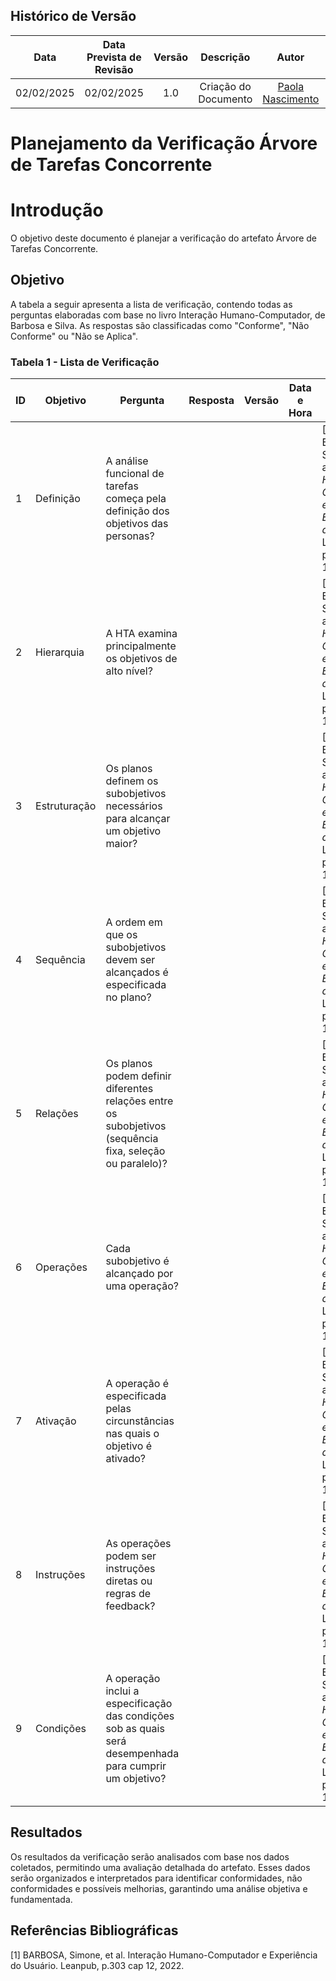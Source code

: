 ## Histórico de Versão
|    Data    | Data Prevista de Revisão | Versão |      Descrição       |                    Autor                    |                     Revisor                      |
| :--------: | :----------------------: | :----: | :------------------: | :-----------------------------------------: | :----------------------------------------------: |
| 02/02/2025 |        02/02/2025        |  1.0   | Criação do Documento | [Paola Nascimento](https://github.com/paolaalim) | [Karolina Vieira](https://github.com/Karolina91) |

# **Planejamento da Verificação Árvore de Tarefas Concorrente**

# Introdução

O objetivo deste documento é planejar a verificação do artefato Árvore de Tarefas Concorrente.

## Objetivo

A tabela a seguir apresenta a lista de verificação, contendo todas as perguntas elaboradas com base no livro Interação Humano-Computador, de Barbosa e Silva. As respostas são classificadas como "Conforme", "Não Conforme" ou "Não se Aplica".

### Tabela 1 - Lista de Verificação

| ID  | Objetivo | Pergunta | Resposta | Versão | Data e Hora | Fonte | Autor |
|-----|----------|----------|----------|--------|-------------|-------|-------|
| 1   | Definição    | A análise funcional de tarefas começa pela definição dos objetivos das personas? |  |   |   | [1] BARBOSA, Simone, et al. *Interação Humano-Computador e Experiência do Usuário*. Leanpub, p.303 cap 12, 2022. |[Karolina Vieira](https://github.com/Karolina91) e [Paola Nascimento](https://github.com/paolaalim) |
| 2   | Hierarquia   | A HTA examina principalmente os objetivos de alto nível? |  |   |   | [1] BARBOSA, Simone, et al. *Interação Humano-Computador e Experiência do Usuário*. Leanpub, p.303 cap 12, 2022. |[Karolina Vieira](https://github.com/Karolina91) e [Paola Nascimento](https://github.com/paolaalim) |
| 3   | Estruturação | Os planos definem os subobjetivos necessários para alcançar um objetivo maior? |  |   |   | [1] BARBOSA, Simone, et al. *Interação Humano-Computador e Experiência do Usuário*. Leanpub, p.303 cap 12, 2022. |[Karolina Vieira](https://github.com/Karolina91) e [Paola Nascimento](https://github.com/paolaalim) |
| 4   | Sequência    | A ordem em que os subobjetivos devem ser alcançados é especificada no plano? |  |   |   | [1] BARBOSA, Simone, et al. *Interação Humano-Computador e Experiência do Usuário*. Leanpub, p.303 cap 12, 2022. | [Karolina Vieira](https://github.com/Karolina91) e [Paola Nascimento](https://github.com/paolaalim)|
| 5   | Relações     | Os planos podem definir diferentes relações entre os subobjetivos (sequência fixa, seleção ou paralelo)? |  |   |   | [1] BARBOSA, Simone, et al. *Interação Humano-Computador e Experiência do Usuário*. Leanpub, p.303 cap 12, 2022. | [Karolina Vieira](https://github.com/Karolina91) e [Paola Nascimento](https://github.com/paolaalim)|
| 6   | Operações    | Cada subobjetivo é alcançado por uma operação? |  |   |   | [1] BARBOSA, Simone, et al. *Interação Humano-Computador e Experiência do Usuário*. Leanpub, p.303 cap 12, 2022. | [Karolina Vieira](https://github.com/Karolina91) e [Paola Nascimento](https://github.com/paolaalim)|
| 7   | Ativação     | A operação é especificada pelas circunstâncias nas quais o objetivo é ativado? |  |   |   | [1] BARBOSA, Simone, et al. *Interação Humano-Computador e Experiência do Usuário*. Leanpub, p.303 cap 12, 2022. | [Karolina Vieira](https://github.com/Karolina91) e [Paola Nascimento](https://github.com/paolaalim)|
| 8   | Instruções   | As operações podem ser instruções diretas ou regras de feedback? |  |   |   | [1] BARBOSA, Simone, et al. *Interação Humano-Computador e Experiência do Usuário*. Leanpub, p.303 cap 12, 2022. | [Karolina Vieira](https://github.com/Karolina91) e [Paola Nascimento](https://github.com/paolaalim)|
| 9   | Condições    | A operação inclui a especificação das condições sob as quais será desempenhada para cumprir um objetivo? |  |   |   | [1] BARBOSA, Simone, et al. *Interação Humano-Computador e Experiência do Usuário*. Leanpub, p.303 cap 12, 2022. |[Karolina Vieira](https://github.com/Karolina91) e [Paola Nascimento](https://github.com/paolaalim) |

## Resultados

Os resultados da verificação serão analisados com base nos dados coletados, permitindo uma avaliação detalhada do artefato. Esses dados serão organizados e interpretados para identificar conformidades, não conformidades e possíveis melhorias, garantindo uma análise objetiva e fundamentada.

## Referências Bibliográficas

[1] BARBOSA, Simone, et al. Interação Humano-Computador e Experiência do Usuário. Leanpub, p.303  cap 12, 2022.